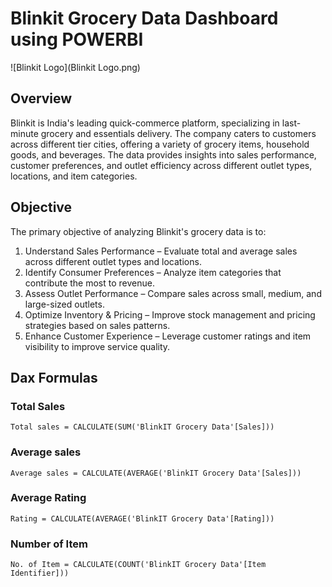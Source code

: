 # Blinkit Grocery Data Dashboard using POWERBI

![Blinkit Logo](Blinkit Logo.png)

## Overview

Blinkit is India's leading quick-commerce platform, specializing in last-minute grocery and essentials delivery. The company caters to customers across different tier cities, offering a variety of grocery items, household goods, and beverages. The data provides insights into sales performance, customer preferences, and outlet efficiency across different outlet types, locations, and item categories.

## Objective
The primary objective of analyzing Blinkit's grocery data is to:
1.	Understand Sales Performance – Evaluate total and average sales across different outlet types and locations.
2.	Identify Consumer Preferences – Analyze item categories that contribute the most to revenue.
3.	Assess Outlet Performance – Compare sales across small, medium, and large-sized outlets.
4.	Optimize Inventory & Pricing – Improve stock management and pricing strategies based on sales patterns.
5.	Enhance Customer Experience – Leverage customer ratings and item visibility to improve service quality.

## Dax Formulas

### Total Sales
```Dax
Total sales = CALCULATE(SUM('BlinkIT Grocery Data'[Sales]))
```
### Average sales
```Dax
Average sales = CALCULATE(AVERAGE('BlinkIT Grocery Data'[Sales]))
```
### Average Rating
```Dax
Rating = CALCULATE(AVERAGE('BlinkIT Grocery Data'[Rating]))
```
### Number of Item
```Dax
No. of Item = CALCULATE(COUNT('BlinkIT Grocery Data'[Item Identifier]))
```

